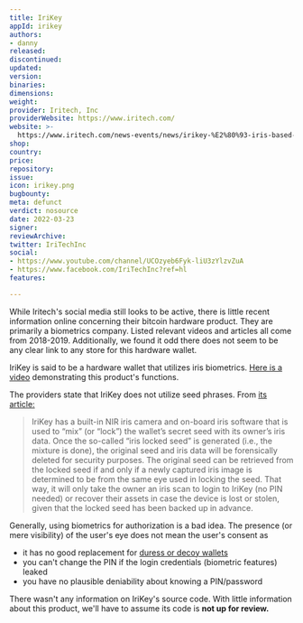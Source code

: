 ```yaml
---
title: IriKey
appId: irikey
authors:
- danny
released: 
discontinued: 
updated: 
version: 
binaries: 
dimensions: 
weight: 
provider: Iritech, Inc
providerWebsite: https://www.iritech.com/
website: >-
  https://www.iritech.com/news-events/news/irikey-%E2%80%93-iris-based-secure-id-management-blockchain-applications
shop: 
country: 
price: 
repository: 
issue: 
icon: irikey.png
bugbounty: 
meta: defunct
verdict: nosource
date: 2022-03-23
signer: 
reviewArchive: 
twitter: IriTechInc
social:
- https://www.youtube.com/channel/UCOzyeb6Fyk-liU3zYlzvZuA
- https://www.facebook.com/IriTechInc?ref=hl
features: 

---
```


While Iritech's social media still looks to be active, there is little recent information online concerning their bitcoin hardware product. They are primarily a biometrics company. Listed relevant videos and articles all come from 2018-2019. Additionally, we found it odd there does not seem to be any clear link to any store for this hardware wallet.

IriKey is said to be a hardware wallet that utilizes iris biometrics. [Here is a video](https://www.youtube.com/watch?v=X1it12CVWzc) demonstrating this product's functions.

The providers state that IriKey does not utilize seed phrases. From [its article:](https://www.iritech.com/news-events/news/irikey-%E2%80%93-iris-based-secure-id-management-blockchain-applications)

> IriKey has a built-in NIR iris camera and on-board iris software that is used to “mix” (or “lock”) the wallet’s secret seed with its owner’s iris data. Once the so-called “iris locked seed” is generated (i.e., the mixture is done), the original seed and iris data will be forensically deleted for security purposes. The original seed can be retrieved from the locked seed if and only if a newly captured iris image is determined to be from the same eye used in locking the seed. That way, it will only take the owner an iris scan to login to IriKey (no PIN needed) or recover their assets in case the device is lost or stolen, given that the locked seed has been backed up in advance.

Generally, using biometrics for authorization is a bad idea. The presence (or mere visibility) of the user's eye does not mean the user's consent as

* it has no good replacement for [duress or decoy wallets](https://support.keys.casa/hc/en-us/articles/360045501331-How-to-Protect-Your-Bitcoin-from-5-Wrench-Attacks)
* you can't change the PIN if the login credentials (biometric features) leaked
* you have no plausible deniability about knowing a PIN/password

There wasn't any information on IriKey's source code. With little information about this product, we'll have to assume its code is **not up for review.**